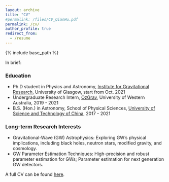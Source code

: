 ```yaml
---
layout: archive
title: "CV"
#permalink: /files/CV_QianHu.pdf
permalink: /cv/
author_profile: true
redirect_from:
  - /resume
---
```


{% include base_path %}

In brief: 

### Education

* Ph.D student in Physics and Astronomy, [Institute for Gravitational Research](http://www.physics.gla.ac.uk/igr/index.php), University of Glasgow, start from Oct. 2021
* Undergraduate Research Intern, [OzGrav](https://www.gravity.uwa.edu.au), University of Western Australia, 2019 - 2021
* B.S. (Hon.) in Astronomy, School of Physical Sciences, [University of Science and Technology of China](http://en.ustc.edu.cn), 2017 - 2021

### Long-term Research Interests

* Gravitational-Wave (GW) Astrophysics: Exploring GW’s physical implications, including black holes, neutron stars, modified gravity, and cosmology.
* GW Parameter Estimation Techniques: High-precision and robust parameter estimation for GWs; Parameter estimation for next generation GW detectors.

A full CV can be found [here](../files/CV_QianHu.pdf).
